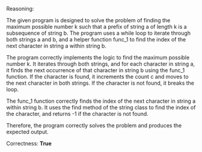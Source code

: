 Reasoning:

The given program is designed to solve the problem of finding the maximum possible number k such that a prefix of string a of length k is a subsequence of string b. The program uses a while loop to iterate through both strings a and b, and a helper function func_1 to find the index of the next character in string a within string b.

The program correctly implements the logic to find the maximum possible number k. It iterates through both strings, and for each character in string a, it finds the next occurrence of that character in string b using the func_1 function. If the character is found, it increments the count c and moves to the next character in both strings. If the character is not found, it breaks the loop.

The func_1 function correctly finds the index of the next character in string a within string b. It uses the find method of the string class to find the index of the character, and returns -1 if the character is not found.

Therefore, the program correctly solves the problem and produces the expected output.

Correctness: **True**